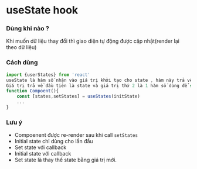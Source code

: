 
# useState hook

### Dùng khi nào ?
Khi muốn dữ liệu thay đổi thì giao diện tự động được cập nhật(render lại theo dữ liệu)


### Cách dùng

```jsx
import {userStates} from 'react'
useState là hàm số nhận vào giá trị khởi tạo cho state , hàm này trả về array.
Giá trị trả về đầu tiên là state và giá trị thứ 2 là 1 hàm số dùng để set lại giá trị cho state.
function Compoent(){
    const [states,setStates] = useStates(initState)
    ...
}
```
### Lưu ý 
- Compoenent được re-render sau khi call `setStates`
- Initial state chỉ dùng cho lần đầu
- Set state với callback
- Initial state với callback
- Set state là thay thế state bằng giá trị mới.